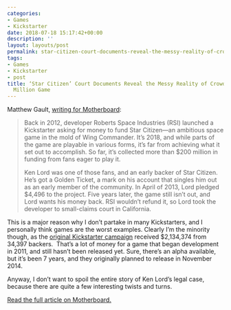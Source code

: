 ```yaml
---
categories:
- Games
- Kickstarter
date: 2018-07-18 15:17:42+00:00
description: ''
layout: layouts/post
permalink: star-citizen-court-documents-reveal-the-messy-reality-of-crowdfunding-a-200-million-game/
tags:
- Games
- Kickstarter
- post
title: ‘Star Citizen’ Court Documents Reveal the Messy Reality of Crowdfunding a $200
  Million Game
---
```


<p>Matthew Gault, <a href="https://motherboard.vice.com/en_us/article/ne5n7b/star-citizen-court-documents-reveal-the-messy-reality-of-crowdfunding-a-dollar200-million-game">writing for Motherboard</a>:</p>
<blockquote>
<p>Back in 2012, developer Roberts Space Industries (RSI) launched a Kickstarter asking for money to fund Star Citizen—an ambitious space game in the mold of Wing Commander. It’s 2018, and while parts of the game are playable in various forms, it&#8217;s far from achieving what it set out to accomplish. So far, it’s collected more than $200 million in funding from fans eager to play it.</p>
<p>Ken Lord was one of those fans, and an early backer of Star Citizen. He’s got a Golden Ticket, a mark on his account that singles him out as an early member of the community. In April of 2013, Lord pledged $4,496 to the project. Five years later, the game still isn’t out, and Lord wants his money back. RSI wouldn’t refund it, so Lord took the developer to small-claims court in California.</p>
</blockquote>
<p>This is a major reason why I don’t partake in many Kickstarters, and I personally think games are the worst examples. Clearly I’m the minority though, as the <a href="https://www.kickstarter.com/projects/cig/star-citizen/description">original Kickstarter campaign</a> received $2,134,374 from 34,397 backers.  That’s a lot of money for a game that began development in 2011, and still hasn’t been released yet. Sure, there’s an alpha available, but it’s been 7 years, and they originally planned to release in November 2014.</p>
<p>Anyway, I don’t want to spoil the entire story of Ken Lord’s legal case, because there are quite a few interesting twists and turns.</p>
<p><a href="https://motherboard.vice.com/en_us/article/ne5n7b/star-citizen-court-documents-reveal-the-messy-reality-of-crowdfunding-a-dollar200-million-game">Read the full article on Motherboard.</a></p>